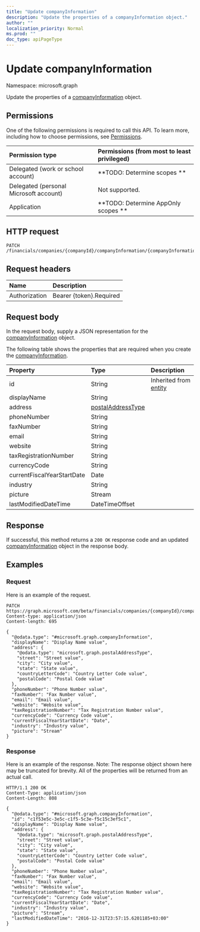 ```yaml
---
title: "Update companyInformation"
description: "Update the properties of a companyInformation object."
author: ""
localization_priority: Normal
ms.prod: ""
doc_type: apiPageType
---
```


# Update companyInformation

Namespace: microsoft.graph

Update the properties of a [companyInformation](../resources/companyinformation.md) object.

## Permissions
One of the following permissions is required to call this API. To learn more, including how to choose permissions, see [Permissions](/concepts/permissions-reference.md).

|Permission type|Permissions (from most to least privileged)|
|:---|:---|
|Delegated (work or school account)|**TODO: Determine scopes **|
|Delegated (personal Microsoft account)|Not supported.|
|Application|**TODO: Determine AppOnly scopes **|

## HTTP request
<!-- {
  "blockType": "ignored"
}
-->
``` http
PATCH /financials/companies/{companyId}/companyInformation/{companyInformationId}
```

## Request headers
|Name|Description|
|:---|:---|
|Authorization|Bearer {token}.Required|

## Request body
In the request body, supply a JSON representation for the [companyInformation](../resources/companyinformation.md) object.

The following table shows the properties that are required when you create the [companyInformation](../resources/companyinformation.md).

|Property|Type|Description|
|:---|:---|:---|
|id|String| Inherited from [entity](../resources/entity.md)|
|displayName|String||
|address|[postalAddressType](../resources/postaladdresstype.md)||
|phoneNumber|String||
|faxNumber|String||
|email|String||
|website|String||
|taxRegistrationNumber|String||
|currencyCode|String||
|currentFiscalYearStartDate|Date||
|industry|String||
|picture|Stream||
|lastModifiedDateTime|DateTimeOffset||



## Response
If successful, this method returns a `200 OK` response code and an updated [companyInformation](../resources/companyinformation.md) object in the response body.

## Examples

### Request
Here is an example of the request.
<!-- {
  "blockType": "request",
  "name": "update_companyinformation"
}
-->
``` http
PATCH https://graph.microsoft.com/beta/financials/companies/{companyId}/companyInformation/{companyInformationId}
Content-type: application/json
Content-length: 695

{
  "@odata.type": "#microsoft.graph.companyInformation",
  "displayName": "Display Name value",
  "address": {
    "@odata.type": "microsoft.graph.postalAddressType",
    "street": "Street value",
    "city": "City value",
    "state": "State value",
    "countryLetterCode": "Country Letter Code value",
    "postalCode": "Postal Code value"
  },
  "phoneNumber": "Phone Number value",
  "faxNumber": "Fax Number value",
  "email": "Email value",
  "website": "Website value",
  "taxRegistrationNumber": "Tax Registration Number value",
  "currencyCode": "Currency Code value",
  "currentFiscalYearStartDate": "Date",
  "industry": "Industry value",
  "picture": "Stream"
}
```

### Response
Here is an example of the response. Note: The response object shown here may be truncated for brevity. All of the properties will be returned from an actual call.
<!-- {
  "blockType": "response",
  "truncated": true
}
-->
``` http
HTTP/1.1 200 OK
Content-Type: application/json
Content-Length: 808

{
  "@odata.type": "#microsoft.graph.companyInformation",
  "id": "c1f53e5c-3e5c-c1f5-5c3e-f5c15c3ef5c1",
  "displayName": "Display Name value",
  "address": {
    "@odata.type": "microsoft.graph.postalAddressType",
    "street": "Street value",
    "city": "City value",
    "state": "State value",
    "countryLetterCode": "Country Letter Code value",
    "postalCode": "Postal Code value"
  },
  "phoneNumber": "Phone Number value",
  "faxNumber": "Fax Number value",
  "email": "Email value",
  "website": "Website value",
  "taxRegistrationNumber": "Tax Registration Number value",
  "currencyCode": "Currency Code value",
  "currentFiscalYearStartDate": "Date",
  "industry": "Industry value",
  "picture": "Stream",
  "lastModifiedDateTime": "2016-12-31T23:57:15.6201185+03:00"
}
```

